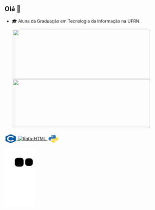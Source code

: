 ## Olá 👋

- 🎓 Aluna da Graduação em Tecnologia da Informação na UFRN

 <div align="center">
  <a href="https://github.com/Jady-Lima">
  <img height="160em" width="450em" src="https://github-readme-stats.vercel.app/api?username=Jady-Lima&show_icons=true&theme=dracula&include_all_commits=true&count_private=true"/>
  <img height="160em" width="450em" src="https://github-readme-stats.vercel.app/api/top-langs/?username=Jady-Lima&layout=compact&langs_count=7&theme=dracula"/>
</div>

<div style="display: inline_block"><br>
  <img align="center" alt="Rafa-Js" height="30" width="40" src="https://raw.githubusercontent.com/devicons/devicon/master/icons/c/c-plain.svg">
  <img align="center" alt="Rafa-HTML" height="30" width="40"  <img src="https://cdn.jsdelivr.net/gh/devicons/devicon/icons/cplusplus/cplusplus-plain.svg"/>
  <img align="center" alt="Rafa-Python" height="30" width="40" src="https://raw.githubusercontent.com/devicons/devicon/master/icons/python/python-original.svg">
</div>

![Snake animation](https://github.com/Jady-Lima/Jady-Lima/blob/output/github-contribution-grid-snake.svg)
 
